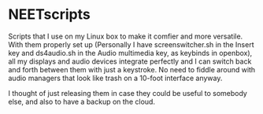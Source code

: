 # NEETscripts
Scripts that I use on my Linux box to make it comfier and more versatile.
With them properly set up (Personally I have screenswitcher.sh in the Insert key and ds4audio.sh in the Audio multimedia key, as keybinds in openbox), all my displays and audio devices integrate perfectly and I can switch back and forth between them with just a keystroke. No need to fiddle around with audio managers that look like trash on a 10-foot interface anyway.

I thought of just releasing them in case they could be useful to somebody else, and also to have a backup on the cloud.
